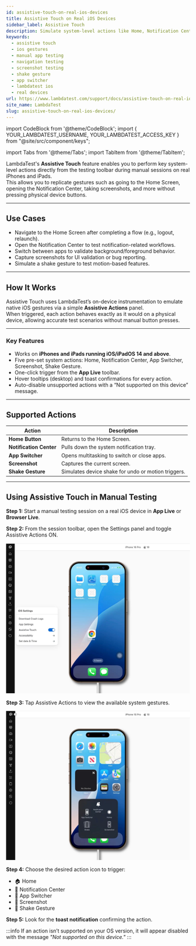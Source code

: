 ```yaml
---
id: assistive-touch-on-real-ios-devices
title: Assistive Touch on Real iOS Devices
sidebar_label: Assistive Touch
description: Simulate system-level actions like Home, Notification Center, Screenshot, and more during manual testing on real iOS devices.
keywords:
  - assistive touch
  - ios gestures
  - manual app testing
  - navigation testing
  - screenshot testing
  - shake gesture
  - app switcher
  - lambdatest ios
  - real devices
url: https://www.lambdatest.com/support/docs/assistive-touch-on-real-ios-devices/
site_name: LambdaTest
slug: assistive-touch-on-real-ios-devices/
---
```


import CodeBlock from '@theme/CodeBlock';
import { YOUR_LAMBDATEST_USERNAME, YOUR_LAMBDATEST_ACCESS_KEY } from "@site/src/component/keys";

import Tabs from '@theme/Tabs';
import TabItem from '@theme/TabItem';

<script type="application/ld+json"
      dangerouslySetInnerHTML={{ __html: JSON.stringify({
       "@context": "https://schema.org",
        "@type": "BreadcrumbList",
        "itemListElement": [{
          "@type": "ListItem",
          "position": 1,
          "name": "Home",
          "item": "https://www.lambdatest.com"
        },{
          "@type": "ListItem",
          "position": 2,
          "name": "Support",
          "item": "https://www.lambdatest.com/support/docs/"
        },{
          "@type": "ListItem",
          "position": 3,
          "name": "Assistive Touch on Real iOS Devices",
          "item": "https://www.lambdatest.com/support/docs/assistive-touch-on-real-ios-devices/"
        }]
      })
    }}
></script>

LambdaTest's **Assistive Touch** feature enables you to perform key system-level actions directly from the testing toolbar during manual sessions on real iPhones and iPads.  
This allows you to replicate gestures such as going to the Home Screen, opening the Notification Center, taking screenshots, and more without pressing physical device buttons.

---

## Use Cases

- Navigate to the Home Screen after completing a flow (e.g., logout, relaunch).
- Open the Notification Center to test notification-related workflows.
- Switch between apps to validate background/foreground behavior.
- Capture screenshots for UI validation or bug reporting.
- Simulate a shake gesture to test motion-based features.

---

## How It Works

Assistive Touch uses LambdaTest’s on-device instrumentation to emulate native iOS gestures via a simple **Assistive Actions** panel.  
When triggered, each action behaves exactly as it would on a physical device, allowing accurate test scenarios without manual button presses.

---

### Key Features

- Works on **iPhones and iPads running iOS/iPadOS 14 and above**.
- Five pre-set system actions: Home, Notification Center, App Switcher, Screenshot, Shake Gesture.
- One-click trigger from the **App Live** toolbar.
- Hover tooltips (desktop) and toast confirmations for every action.
- Auto-disable unsupported actions with a “Not supported on this device” message.

---

## Supported Actions

| Action | Description |
|--------|-------------|
| **Home Button** | Returns to the Home Screen. |
| **Notification Center** | Pulls down the system notification tray. |
| **App Switcher** | Opens multitasking to switch or close apps. |
| **Screenshot** | Captures the current screen. |
| **Shake Gesture** | Simulates device shake for undo or motion triggers. |

---

## Using Assistive Touch in Manual Testing

**Step 1:** Start a manual testing session on a real iOS device in **App Live** or **Browser Live**.

**Step 2:** From the session toolbar, open the Settings panel and toggle Assistive Actions ON.

![Assistive Touch Settings](../assets/images/real-device-app-testing/Assistive_Touch/Assistive-touch-on.jpeg)

**Step 3:** Tap Assistive Actions to view the available system gestures.

![Gesture Functions](../assets/images/real-device-app-testing/Assistive_Touch/Gesture_Functions.jpeg)

**Step 4:** Choose the desired action icon to trigger:
- 🏠 Home  
- 🔔 Notification Center  
- 🔄 App Switcher  
- 📸 Screenshot  
- 📳 Shake Gesture  

**Step 5:** Look for the **toast notification** confirming the action.

:::info
If an action isn’t supported on your OS version, it will appear disabled with the message *"Not supported on this device."*
:::


